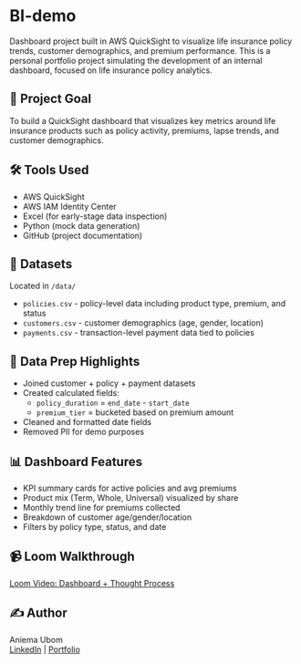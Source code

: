 # BI-demo

Dashboard project built in AWS QuickSight to visualize life insurance policy trends, customer demographics, and premium performance. This is a personal portfolio project simulating the development of an internal dashboard, focused on life insurance policy analytics.

## 🎯 Project Goal

To build a QuickSight dashboard that visualizes key metrics around life insurance products such as policy activity, premiums, lapse trends, and customer demographics.

## 🛠️ Tools Used

- AWS QuickSight
- AWS IAM Identity Center
- Excel (for early-stage data inspection)
- Python (mock data generation)
- GitHub (project documentation)

## 📁 Datasets

Located in `/data/`

- `policies.csv` - policy-level data including product type, premium, and status
- `customers.csv` - customer demographics (age, gender, location)
- `payments.csv` - transaction-level payment data tied to policies

## 🔄 Data Prep Highlights

- Joined customer + policy + payment datasets
- Created calculated fields:
  - `policy_duration` = `end_date` - `start_date`
  - `premium_tier` = bucketed based on premium amount
- Cleaned and formatted date fields
- Removed PII for demo purposes

## 📊 Dashboard Features

- KPI summary cards for active policies and avg premiums
- Product mix (Term, Whole, Universal) visualized by share
- Monthly trend line for premiums collected
- Breakdown of customer age/gender/location
- Filters by policy type, status, and date

## 📹 Loom Walkthrough

[Loom Video: Dashboard + Thought Process](paste-your-link-here)

## ✍️ Author

Aniema Ubom  
[LinkedIn](https://www.linkedin.com/in/aniemaubom) | [Portfolio](https://aubom.online)
